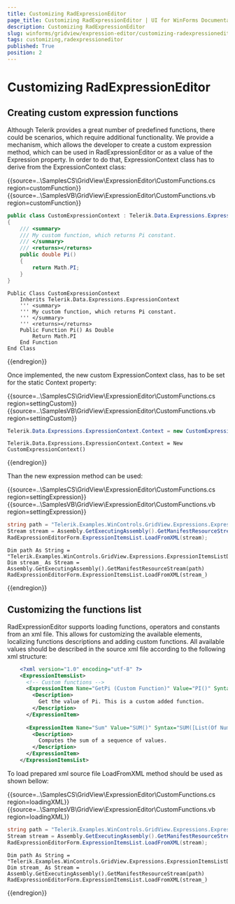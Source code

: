 ```yaml
---
title: Customizing RadExpressionEditor
page_title: Customizing RadExpressionEditor | UI for WinForms Documentation
description: Customizing RadExpressionEditor
slug: winforms/gridview/expression-editor/customizing-radexpressioneditor
tags: customizing,radexpressioneditor
published: True
position: 2
---
```


# Customizing RadExpressionEditor



## Creating custom expression functions

Although Telerik provides a great number of predefined functions, there could be scenarios, which require additional functionality. We provide a mechanism, which allows the developer to create a custom expression method, which can be used in RadExpressionEditor or as a value of the Expression property. In order to do that, ExpressionContext class has to derive from the ExpressionContext class:

{{source=..\SamplesCS\GridView\ExpressionEditor\CustomFunctions.cs region=customFunction}} 
{{source=..\SamplesVB\GridView\ExpressionEditor\CustomFunctions.vb region=customFunction}} 

````C#
public class CustomExpressionContext : Telerik.Data.Expressions.ExpressionContext
{
    /// <summary>
    /// My custom function, which returns Pi constant.
    /// </summary>
    /// <returns></returns>
    public double Pi()
    {
        return Math.PI;
    }
}

````
````VB.NET
Public Class CustomExpressionContext
    Inherits Telerik.Data.Expressions.ExpressionContext
    ''' <summary>
    ''' My custom function, which returns Pi constant.
    ''' </summary>
    ''' <returns></returns>
    Public Function Pi() As Double
        Return Math.PI
    End Function
End Class

````

{{endregion}} 

Once implemented, the new custom ExpressionContext class, has to be set for the static Context property:

{{source=..\SamplesCS\GridView\ExpressionEditor\CustomFunctions.cs region=settingCustom}} 
{{source=..\SamplesVB\GridView\ExpressionEditor\CustomFunctions.vb region=settingCustom}} 

````C#
Telerik.Data.Expressions.ExpressionContext.Context = new CustomExpressionContext();

````
````VB.NET
Telerik.Data.Expressions.ExpressionContext.Context = New CustomExpressionContext()

````

{{endregion}} 

Than the new expression method can be used:

{{source=..\SamplesCS\GridView\ExpressionEditor\CustomFunctions.cs region=settingExpression}} 
{{source=..\SamplesVB\GridView\ExpressionEditor\CustomFunctions.vb region=settingExpression}} 

````C#
string path = "Telerik.Examples.WinControls.GridView.Expressions.ExpressionItemsListData.xml";
Stream stream = Assembly.GetExecutingAssembly().GetManifestResourceStream(path);
RadExpressionEditorForm.ExpressionItemsList.LoadFromXML(stream);

````
````VB.NET
Dim path As String = "Telerik.Examples.WinControls.GridView.Expressions.ExpressionItemsListData.xml"
Dim stream_ As Stream = Assembly.GetExecutingAssembly().GetManifestResourceStream(path)
RadExpressionEditorForm.ExpressionItemsList.LoadFromXML(stream_)

````

{{endregion}} 

## Customizing the functions list

RadExpressionEditor supports loading functions, operators and constants from an xml file. This allows for customizing the available elements, localizing functions descriptions and adding custom functions. All available values should be described in the source xml file according to the following xml structure:

````xml
	<?xml version="1.0" encoding="utf-8" ?>
	<ExpressionItemsList>
	  <!-- Custom functions -->
	  <ExpressionItem Name="GetPi (Custom Function)" Value="PI()" Syntax="PI()" Type="OtherFunc">
	    <Description>
	      Get the value of Pi. This is a custom added function.
	    </Description>
	  </ExpressionItem>
	
	  <ExpressionItem Name="Sum" Value="SUM()" Syntax="SUM([List(Of Number)])" Type="AggregateFunc">
	    <Description>
	      Computes the sum of a sequence of values.
	    </Description>
	  </ExpressionItem>
	</ExpressionItemsList>
````

To load prepared xml source file LoadFromXML method should be used as shown bellow:


{{source=..\SamplesCS\GridView\ExpressionEditor\CustomFunctions.cs region=loadingXML}} 
{{source=..\SamplesVB\GridView\ExpressionEditor\CustomFunctions.vb region=loadingXML}} 

````C#
string path = "Telerik.Examples.WinControls.GridView.Expressions.ExpressionItemsListData.xml";
Stream stream = Assembly.GetExecutingAssembly().GetManifestResourceStream(path);
RadExpressionEditorForm.ExpressionItemsList.LoadFromXML(stream);

````
````VB.NET
Dim path As String = "Telerik.Examples.WinControls.GridView.Expressions.ExpressionItemsListData.xml"
Dim stream_ As Stream = Assembly.GetExecutingAssembly().GetManifestResourceStream(path)
RadExpressionEditorForm.ExpressionItemsList.LoadFromXML(stream_)

````

{{endregion}} 